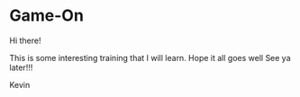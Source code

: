 # Game-On

Hi there!

This is some interesting training that I will learn. Hope it all goes well
See ya later!!!

Kevin
